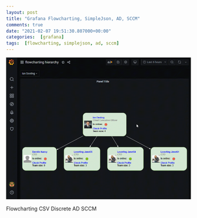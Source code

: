 ```yaml
---
layout: post
title: "Grafana Flowcharting, SimpleJson, AD, SCCM"
comments: true
date: "2021-02-07 19:51:30.807000+00:00"
categories:  [grafana]
tags:  [flowcharting, simplejson, ad, sccm]
---
```






![](/assets/files/N0mhb9ZnD_0_myad-local-demo0.gif)

Flowcharting CSV
Discrete
AD
SCCM